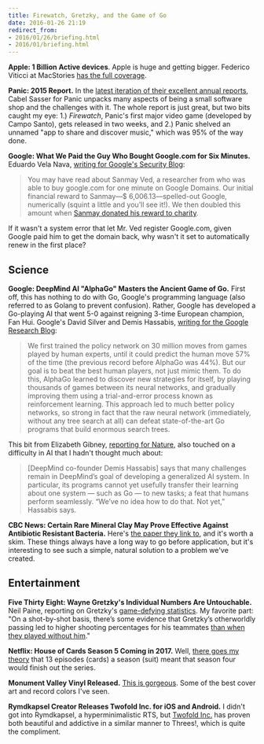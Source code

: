 ```yaml
---
title: Firewatch, Gretzky, and the Game of Go
date: 2016-01-26 21:19
redirect_from: 
- 2016/01/26/briefing.html
- 2016/01/briefing.html
---
```

**Apple: 1 Billion Active devices**. Apple is huge and getting bigger. Federico Viticci at MacStories [has the full coverage](https://www.macstories.net/news/apple-q1-2016-results-75-9-billion-revenue-74-8-million-iphones-16-1-million-ipads-sold/).

**Panic: 2015 Report.** In the [latest iteration of their excellent annual reports](http://panic.com/blog/the-2015-panic-report/), Cabel Sasser for Panic unpacks many aspects of being a small software shop and the challenges with it. The whole report is just great, but two bits caught my eye: 1.) _Firewatch_, Panic's first major video game (developed by Campo Santo), gets released in two weeks, and 2.) Panic shelved an unnamed "app to share and discover music," which was 95% of the way done.

**Google: What We Paid the Guy Who Bought Google.com for Six Minutes.** Eduardo Vela Nava, [writing for Google's Security Blog](https://googleonlinesecurity.blogspot.com/2016/01/google-security-rewards-2015-year-in.html):

> You may have read about Sanmay Ved, a researcher from who was able to buy google.com for one minute on Google Domains. Our initial financial reward to Sanmay—$ 6,006.13—spelled-out Google, numerically (squint a little and you’ll see it!). We then doubled this amount when [Sanmay donated his reward to charity](http://www.businessinsider.com/google-rewarded-the-guy-who-bought-googlecom-2015-10).

If it wasn't a system error that let Mr. Ved register Google.com, given Google paid him to get the domain back, why wasn't it set to automatically renew in the first place?

## Science

**Google: DeepMind AI "AlphaGo" Masters the Ancient Game of Go.** First off, this has nothing to do with Go, Google's programming language (also referred to as Golang to prevent confusion). Rather, Google has developed a Go-playing AI that went 5-0 against reigning 3-time European champion, Fan Hui. Google's David Silver and Demis Hassabis, [writing for the Google Research Blog](http://googleresearch.blogspot.com/2016/01/alphago-mastering-ancient-game-of-go.html):

> We first trained the policy network on 30 million moves from games played by human experts, until it could predict the human move 57% of the time (the previous record before AlphaGo was 44%). But our goal is to beat the best human players, not just mimic them. To do this, AlphaGo learned to discover new strategies for itself, by playing thousands of games between its neural networks, and gradually improving them using a trial-and-error process known as reinforcement learning. This approach led to much better policy networks, so strong in fact that the raw neural network (immediately, without any tree search at all) can defeat state-of-the-art Go programs that build enormous search trees.

This bit from Elizabeth Gibney, [reporting for Nature](http://www.nature.com/news/google-ai-algorithm-masters-ancient-game-of-go-1.19234), also touched on a difficulty in AI that I hadn't thought much about:

> [DeepMind co-founder Demis Hassabis] says that many challenges remain in DeepMind’s goal of developing a generalized AI system. In particular, its programs cannot yet usefully transfer their learning about one system — such as Go — to new tasks; a feat that humans perform seamlessly. “We’ve no idea how to do that. Not yet,” Hassabis says.

**CBC News: Certain Rare Mineral Clay May Prove Effective Against Antibiotic Resistant Bacteria.** Here's [the paper they link to](http://mbio.asm.org/content/7/1/e01842-15.full), and it's worth a skim. These things always have a long way to go before application, but it's interesting to see such a simple, natural solution to a problem we've created.

## Entertainment

**Five Thirty Eight: Wayne Gretzky's Individual Numbers Are Untouchable.** Neil Paine, reporting on Gretzky's [game-defying statistics](http://fivethirtyeight.com/features/a-belated-birthday-tribute-to-wayne-gretzky-and-his-ridiculous-stats/). My favorite part: "On a shot-by-shot basis, there’s some evidence that Gretzky’s otherworldly passing led to higher shooting percentages for his teammates [than when they played without him](http://fivethirtyeight.com/features/randy-moss-may-well-have-been-the-greatest-receiver-of-all-time/)."

**Netflix: House of Cards Season 5 Coming in 2017.** Well, [there goes my theory](https://twitter.com/HouseofCards/status/692856369876045826) that 13 episodes (cards) a season (suit) meant that season four would finish out the series.

**Monument Valley Vinyl Released.** [This is gorgeous](http://store.iam8bit.com/collections/monument-valley/products/monument-valley-vinyl-soundtrack-2xlp). Some of the best cover art and record colors I've seen.

**Rymdkapsel Creator Releases Twofold Inc. for iOS and Android.** I didn't got into Rymdkapsel, a hyperminimalistic RTS, but [Twofold Inc.](http://twofoldinc.com) has proven both beautiful and addictive in a similar manner to Threes!, which is quite the compliment.  
